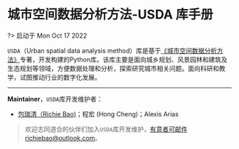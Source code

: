 # 城市空间数据分析方法-USDA 库手册

?> 启动于 Mon Oct 17 2022

`USDA`（Urban spatial data analysis method）库是基于[《城市空间数据分析方法》](https://richiebao.github.io/USDA_CH_final/#/)专著，开发构建的Python库。该库主要是面向城乡规划、风景园林和建筑及生态规划等领域，方便数据处理和分析，探索研究城市相关问题。面向科研和教学，试图推动行业的数字化发展。

---

**Maintainer**，`USDA`库开发维护者：

* [包瑞清（Richie Bao)](https://github.com/richieBao)；程宏 (Hong Cheng)；Alexis Arias


> 欢迎志同道合的伙伴们加入`USDA`库开发维护，有意者可邮件richiebao@outlook.com。



